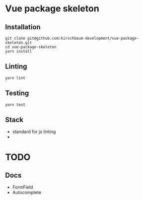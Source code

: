 # Vue package skeleton

## Installation
```
git clone git@github.com:kirschbaum-development/vue-package-skeleton.git
cd vue-package-skeleton
yarn install
```

## Linting
```
yarn lint
```

## Testing
```
yarn test
```

## Stack
- standard for js linting
- 


# TODO
## Docs
- FormField
- Autocomplete
## 


